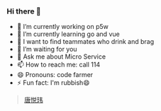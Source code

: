 ### Hi there 👋

<!--
**tangyuewei/tangyuewei** is a ✨ _special_ ✨ repository because its `README.md` (this file) appears on your GitHub profile.

Here are some ideas to get you started:

- 🔭 I’m currently working on ...
- 🌱 I’m currently learning ...
- 👯 I’m looking to collaborate on ...
- 🤔 I’m looking for help with ...
- 💬 Ask me about ...
- 📫 How to reach me: ...
- 😄 Pronouns: ...
- ⚡ Fun fact: ...
-->

- 🔭 I’m currently working on p5w
- 🌱 I’m currently learning go and vue
- 👯 I want to find teammates who drink and brag
- 🤔 I’m waiting for you
- 💬 Ask me about Micro Service
- 📫 How to reach me: call 114
- 😄 Pronouns: code farmer
- ⚡ Fun fact: I'm rubbish😄
>[唐悦玮](https://tangyuewei.com)
